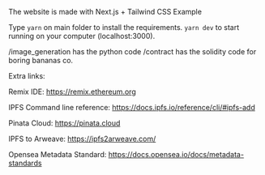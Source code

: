 The website is made with Next.js + Tailwind CSS Example

Type `yarn` on main folder to install the requirements. `yarn dev` to start running on your computer (localhost:3000).

/image_generation has the python code
/contract has the solidity code for boring bananas co.


Extra links:

Remix IDE: https://remix.ethereum.org

IPFS Command line reference: https://docs.ipfs.io/reference/cli/#ipfs-add

Pinata Cloud: https://pinata.cloud

IPFS to Arweave: https://ipfs2arweave.com/

Opensea Metadata Standard: https://docs.opensea.io/docs/metadata-standards
